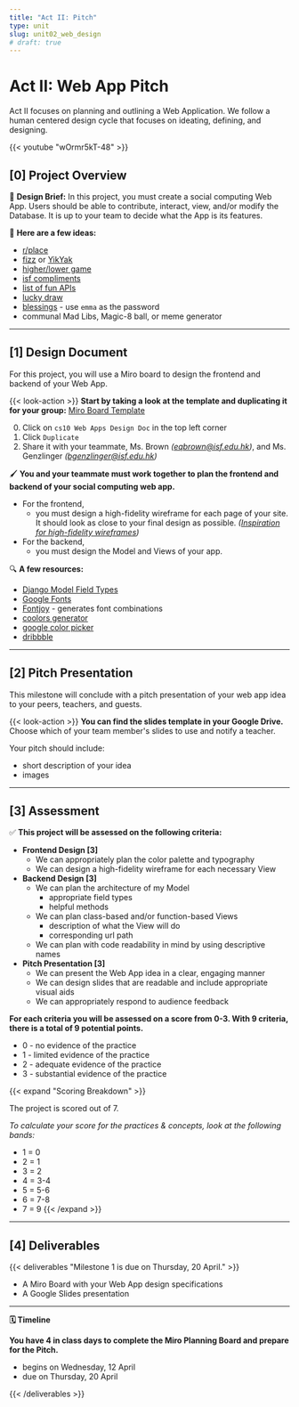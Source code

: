 ```yaml
---
title: "Act II: Pitch"
type: unit
slug: unit02_web_design
# draft: true
---
```


# Act II: Web App Pitch 

Act II focuses on planning and outlining a Web Application. We follow a human centered design cycle that focuses on ideating, defining, and designing. 


{{< youtube "wOrmr5kT-48" >}}


## [0] Project Overview

🎨 **Design Brief:** In this project, you must create a social computing Web App. Users should be able to contribute, interact, view, and/or modify the Database. It is up to your team to decide what the App is its features. 

🤔 **Here are a few ideas:**
- [r/place](https://www.washingtonpost.com/technology/2022/04/04/reddit-place-internet-communities/)
- [fizz](https://techcrunch.com/2022/10/04/fizz-app-college-stanford-social/?guccounter=1&guce_referrer=aHR0cHM6Ly93d3cuZ29vZ2xlLmNvbS8&guce_referrer_sig=AQAAAH3uremC98DEuII1DKx69s9ycEmzrJV-E_PMl9IiyByc4hGfRMYUdxeiecqmRsLhlwoYc6LAWsBzN6dCy_-TSemzSz_NNKRRRrYpY0vJ0Pz2LBZFc5wSwSsdh_-e3X49rtESewxxk_Z7O9PhmsiMUxjbiBjbia0r290AqDSjwoPa) or [YikYak](https://mashable.com/article/how-to-use-yik-yak)
- [higher/lower game](https://www.stattogories.com/)
- [isf compliments](https://www.instagram.com/qilincompliments/)
- [list of fun APIs](https://developer.vonage.com/en/blog/the-ultimate-list-of-fun-apis-for-your-next-coding-project)
- [lucky draw](https://luckydraw.wolfie.dev/)
- [blessings](https://blessings.wolfie.dev/) - use `emma` as the password
- communal Mad Libs, Magic-8 ball, or meme generator 

---

## [1] Design Document

For this project, you will use a Miro board to design the frontend and backend of your Web App.

{{< look-action >}} **Start by taking a look at the template and duplicating it for your group:** [Miro Board Template](https://miro.com/app/board/uXjVMYd6V5Q=/?share_link_id=126518669077)

0. Click on `cs10 Web Apps Design Doc` in the top left corner 
0. Click `Duplicate`
0. Share it with your teammate, Ms. Brown *(eqbrown@isf.edu.hk)*, and Ms. Genzlinger *(bgenzlinger@isf.edu.hk)*

🖌 **You and your teammate must work together to plan the frontend and backend of your social computing web app.**
- For the frontend, 
    - you must design a high-fidelity wireframe for each page of your site. It should look as close to your final design as possible. *([Inspiration for high-fidelity wireframes](https://dribbble.com/shots/popular/web-design))*
- For the backend, 
    - you must design the Model and Views of your app.

🔍 **A few resources:** 
- [Django Model Field Types](https://docs.djangoproject.com/en/4.2/ref/models/fields/#field-types)
- [Google Fonts](https://fonts.google.com/)
- [Fontjoy](https://fontjoy.com/) - generates font combinations
- [coolors generator](https://coolors.co/generate)
- [google color picker](https://g.co/kgs/aHdDB9)
- [dribbble](https://dribbble.com/shots/popular/web-design)

---

## [2] Pitch Presentation

This milestone will conclude with a pitch presentation of your web app idea to your peers, teachers, and guests.

{{< look-action >}} **You can find the slides template in your Google Drive.** Choose which of your team member's slides to use and notify a teacher.

Your pitch should include: 
- short description of your idea
- images 

---

## [3] Assessment


✅  **This project will be assessed on the following criteria:**
- **Frontend Design [3]**
    - We can appropriately plan the color palette and typography 
    - We can design a high-fidelity wireframe for each necessary View
- **Backend Design [3]**
    - We can plan the architecture of my Model
        - appropriate field types 
        - helpful methods 
    - We can plan class-based and/or function-based Views
        - description of what the View will do 
        - corresponding url path
    - We can plan with code readability in mind by using descriptive names 
- **Pitch Presentation [3]**
    - We can present the Web App idea in a clear, engaging manner
    - We can design slides that are readable and include appropriate visual aids 
    - We can appropriately respond to audience feedback   

**For each criteria you will be assessed on a score from 0-3. With 9 criteria, there is a total of 9 potential points.** 
- 0 - no evidence of the practice
- 1 - limited evidence of the practice
- 2 - adequate evidence of the practice
- 3 - substantial evidence of the practice

{{< expand "Scoring Breakdown" >}}

The project is scored out of 7. 

*To calculate your score for the practices & concepts, look at the following bands:*

- 1 = 0
- 2 = 1
- 3 = 2
- 4 = 3-4
- 5 = 5-6
- 6 = 7-8
- 7 = 9
{{< /expand >}}


---

## [4] Deliverables

{{< deliverables  "Milestone 1 is due on Thursday, 20 April." >}}

- A Miro Board with your Web App design specifications
- A Google Slides presentation 

---

**🗓️ Timeline**

**You have 4 in class days to complete the Miro Planning Board and prepare for the Pitch.**

- begins on Wednesday, 12 April  
- due on Thursday, 20 April

{{< /deliverables >}}
